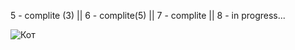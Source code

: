 5 - complite (3) || 
6 - complite(5) || 
7 - complite ||
8 - in progress...

![Кот](https://user-images.githubusercontent.com/100850508/161742945-39488fd4-57c1-42cc-8ee6-d01d735795ed.jpg)
